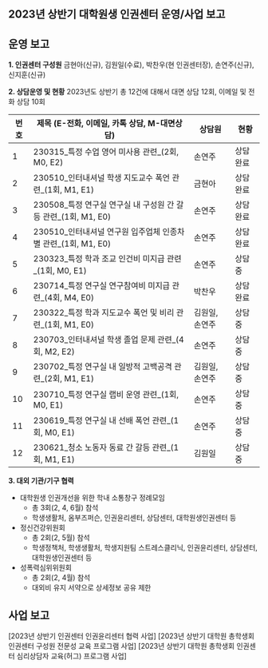﻿## 2023년 상반기 대학원생 인권센터 운영/사업 보고

## 운영 보고

**1. 인권센터 구성원** 
금현아(신규), 김원일(수료), 박찬우(현 인권센터장), 손연주(신규), 신지훈(신규)

**2. 상담운영 및 현황**
2023년도 상반기 총 12건에 대해서 대면 상담 12회, 이메일 및 전화 상담 10회

|	번호	|	제목 (E-전화, 이메일, 카톡 상담, M-대면상담)	|	상담원	|	현황	|
|---|---|---|---|
|   1  |  230315_특정 수업 영어 미사용 관련_(2회, M0, E2)  |	손연주	|   상담완료  |
|   2  |  230510_인터내셔널 학생 지도교수 폭언 관련_(1회, M1, E1)  |	금현아	|   상담완료  |
|   3  |  230508_특정 연구실 연구실 내 구성원 간 갈등 관련_(1회, M1, E0)  |	손연주	|   상담완료  |
|   4  |  230510_인터내셔널 연구원 입주업체 인종차별 관련_(1회, M1, E0)  |	손연주	|   상담완료  |
|   5  |  230323_특정 학과 조교 인건비 미지급 관련_(1회, M0, E1)  |	손연주	|   상담중  |
|   6  |  230714_특정 연구실 연구참여비 미지급 관련_(4회, M4, E0)  |	박찬우	|   상담완료  |
|   7  |  230322_특정 학과 지도교수 폭언 및 비리 관련_(1회, M1, E0)  |	김원일, 손연주	|   상담중  |
|   8  |  230703_인터내셔널 학생 졸업 문제 관련_(4회, M2, E2)  |	손연주	|   상담중  |
|   9  |  230702_특정 연구실 내 일방적 고백공격 관련_(2회, M1, E1)  |	김원일, 손연주	|   상담중  |
|   10  |  230710_특정 연구실 랩비 운영 관련_(1회, M0, E1)  |	손연주	|   상담중  |
|   11  |  230619_특정 연구실 내 선배 폭언 관련_(1회, M0, E1)  |	손연주	|   상담중  |
|   12  |  230621_청소 노동자 동료 간 갈등 관련_(1회, M1, E1)  |	김원일	|   상담중  |

**3. 대외 기관/기구 협력**
-	대학원생 인권개선을 위한 학내 소통창구 정례모임
	- 총 3회(2, 4, 6월) 참석 
	- 학생생활처, 옴부즈퍼슨, 인권윤리센터, 상담센터, 대학원생인권센터 등
- 정신건강위원회
	- 총 2회(2, 5월) 참석  
	- 학생정책처, 학생생활처, 학생지원팀 스트레스클리닉, 인권윤리센터, 상담센터, 대학원생인권센터 등
- 성폭력심위위원회
	- 총 2회(2, 4월) 참석
	- 대외비 유지 서약으로 상세정보 공유 제한

## 사업 보고
[2023년 상반기 인권센터 인권윤리센터 협력 사업]
[2023년 상반기 대학원 총학생회 인권센터 구성원 전문성 교육 프로그램 사업]
[2023년 상반기 대학원 총학생회 인권센터 심리상담자 교육(허그) 프로그램 사업]
